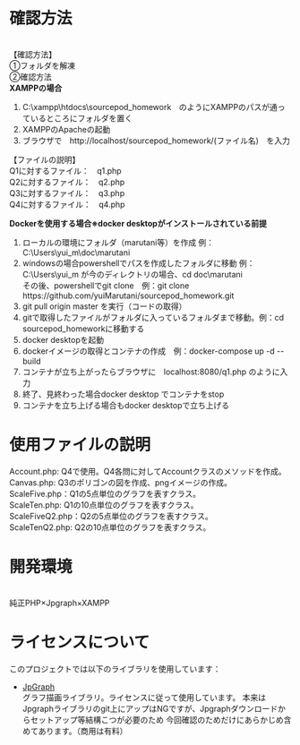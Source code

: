 <h1>確認方法</h1><br>
【確認方法】<br>
①フォルダを解凍<br>
②確認方法<br>
<b>XAMPPの場合</b>　
<ol>
  <li>C:\xampp\htdocs\sourcepod_homework　のようにXAMPPのパスが通っているところにフォルダを置く</li>
  <li>XAMPPのApacheの起動</li>
  <li>ブラウザで　http://localhost/sourcepod_homework/(ファイル名)　を入力</li>
</ol>
【ファイルの説明】<br>
Q1に対するファイル：　q1.php <br>
Q2に対するファイル：　q2.php  <br>
Q3に対するファイル：　q3.php  <br>
Q4に対するファイル：　q4.php  <br>

<b>Dockerを使用する場合※docker desktopがインストールされている前提</b>
<ol>
  <li>ローカルの環境にフォルダ（marutani等）を作成 例：C:\Users\yui_m\doc\marutani</li>
  <li>windowsの場合powershellでパスを作成したフォルダに移動 例：C:\Users\yui_m が今のディレクトリの場合、cd doc\marutani <br>
    その後、powershellでgit clone　例：git clone https://github.com/yuiMarutani/sourcepod_homework.git
  </li>
  <li>git pull origin master を実行（コードの取得）</li>
  <li>gitで取得したファイルがフォルダに入っているフォルダまで移動。例：cd sourcepod_homeworkに移動する</li>
  <li>docker desktopを起動</li>
  <li>dockerイメージの取得とコンテナの作成　例：docker-compose up -d --build</li>
  <li>コンテナが立ち上がったらブラウザに　localhost:8080/q1.php のように入力</li>
  <li>終了、見終わった場合docker desktop でコンテナをstop</li>
  <li>コンテナを立ち上げる場合もdocker desktopで立ち上げる</li>
</ol>
<h1>使用ファイルの説明</h1>
Account.php: Q4で使用。Q4各問に対してAccountクラスのメソッドを作成。<br>
Canvas.php: Q3のポリゴンの図を作成、pngイメージの作成。<br>
ScaleFive.php：Q1の5点単位のグラフを表すクラス。<br>
ScaleTen.php: Q1の10点単位のグラフを表すクラス。<br>
ScaleFiveQ2.php：Q2の5点単位のグラフを表すクラス。<br>
ScaleTenQ2.php: Q2の10点単位のグラフを表すクラス。<br>

<h1>開発環境</h1><br>
純正PHP×Jpgraph×XAMPP

<h1>ライセンスについて</h1>
このプロジェクトでは以下のライブラリを使用しています：

- [JpGraph](https://jpgraph.net/)  
  グラフ描画ライブラリ。ライセンスに従って使用しています。
  本来はJpgraphライブラリのgit上にアップはNGですが、Jpgraphダウンロードからセットアップ等結構こつが必要のため
  今回確認のためだけにあらかじめ含めてあります。（商用は有料）
